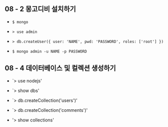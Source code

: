## 08 - 2 몽고디비 설치하기

- `$ mongo`

- `> use admin`
- `> db.createUser({ user: 'NAME', pwd: 'PASSWORD', roles: ['root'] })`

- `$ mongo admin -u NAME -p PASSWORD`

## 08 - 4 데이터베이스 및 컬렉션 생성하기

- `> use nodejs'
- `> show dbs'

- `> db.createCollection('users')'
- `> db.createCollection('comments')'

- '> show collections'
